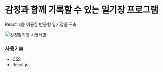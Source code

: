 # 감정과 함께 기록할 수 있는 일기장 프로그램
React.js를 이용한 반응형 일기장을 구축

![감정일기장 시연솨면](https://github.com/shiningKyung/emotion-diary/assets/110381560/e3cf9c93-aa82-4e4d-8fff-7032dcfac09a)

### 사용기술
- CSS
- React.js
